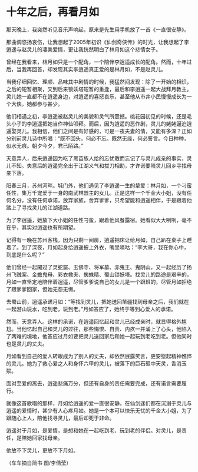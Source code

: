 # 十年之后，再看月如

那天晚上，我突然听见音乐声响起，原来是先生用手机放了一首《一直很安静》。 

那曲调悠扬哀伤，让我想起了2005年初识《仙剑奇侠传》的时光，让我想起了李逍遥与赵灵儿的凄美爱情，更让我恍然明白了林月如这个悲情女子。 

曾经在我看来，林月如只是一个配角，一个陪伴李逍遥成长的配角。然而，十年过后，当我再回首，却发现其实李逍遥真正爱的是林月如，不是赵灵儿。 

当我仔细回忆、理顺、品味其中剧情的时候，我猛然间发现：除了一开始的相识，之后的短暂相聚，又到后来锁妖塔短暂的重逢，最后和李逍遥一起大战拜月教主。灵儿她一直都不在逍遥身边，对逍遥的喜怒哀乐，甚至他从市井小民慢慢成长为一个大侠，她都参与甚少。 

他们相遇之初，李逍遥被赵灵儿的美貌和灵气所震撼。桃花园初见的时候，还是毛头小子的李逍遥把她当作神仙叩拜。而后，因为逍遥的恶作剧，灵儿的姥姥逼迫逍遥娶灵儿。我相信，他们之间是有好感的，可是一夜夫妻的情，又能有多深？正如分别前灵儿诗中所唱：“既不回头，何必不忘。既然无缘，何必誓言。今日种种，似水无痕。朝夕今夕，君已陌路。” 

天意弄人，后来逍遥因为吃了黑苗族人给的忘忧散而忘记了与灵儿成亲的事实，灵儿不知。失意后的逍遥完全出于江湖义气和拔刀相助，才许诺要陪灵儿回乡寻找母亲下落。 

阳春三月，苏州河畔。城门外，他们遇见了李逍遥一生的挚爱：林月如，一个刁蛮任性，集万千宠爱于一身的南武林盟主的女儿。正是这样一个千金大小姐，没有任何名分，没有任何承诺，放弃家族，舍弃爹爹，只希望能和逍遥相伴，于是跟着他踏上了寻找灵儿的江湖道路。 

为了李逍遥，她放下大小姐的任性刁蛮，跟着他风餐露宿。她看似大大咧咧，毫不在乎，其实对逍遥也有所期望。 

记得有一晚在苏州客栈，因为只剩一间房，逍遥把床让给月如，自己趴在桌子上睡着了。到了深夜，月如起身给逍遥披上外衣，嘴里嘀咕：“李大哥，我在你心中，到底是什么呢？” 

他们曾经一起闖过了灵蛇窟、玉佛寺、将军墓、赤鬼王、鬼阴山，又一起经历了扬州飞贼案、金蟾鬼母、彩衣救夫、蜘蛛精、蜀山锁妖塔。找灵儿的路途是艰辛的，月如一直坚定地陪伴着逍遥，尽管爹爹说自己的女儿是一个跟班的，尽管月如拒绝了跟爹爹回家，但她无怨无悔。 

去蜀山前，逍遥承诺月如：“等找到灵儿，把她送回苗疆找到母亲之后，我们就在一起游山玩水，吃到老，玩到老。”月如答应了，她终于等到心爱人的承诺。 

然而，天意弄人。这样的承诺，在逍遥回忆起和灵儿已经成亲时，就显得格外尴尬。当他忆起自己和灵儿的过往，那些悔恨、自责、内疚一并涌上了心头，他陷入了两难的境地，他答应过月如要把灵儿送回家后和她一起玩到老吃到老。但他同时也是灵儿的丈夫。 

月如看到自己的爱人转眼成为了别人的丈夫，却依然展露笑言，更安慰起精神憔悴的灵儿。她为了救心爱之人和身怀六甲的灵儿，被落下的巨石砸中天灵，香消玉殒。 

面对至爱的离去，逍遥悲痛万分，但还有自身的责任需要完成，还有诺言需要履行。 

就像这首歌唱的那样，月如给逍遥的爱一直很安静。在仙剑迷们都在沉溺于灵儿与逍遥的爱情时，甚少有人心疼月如。她是一个本可以快乐无忧的千金大小姐，为了跟随心上人，陪他找寻灵儿，最后却死于非命。 

逍遥对于月如，是爱情，是想和她在一起吃到老、玩到老的伴侣。对灵儿，是责任，是陪她回家找母亲。 

他放不下灵儿，更放不下月如。 

（车车摘自简书 图/李倩莹）